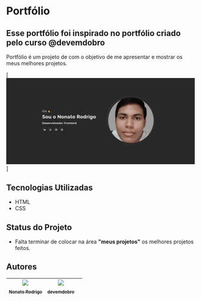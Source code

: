 # Portfólio

## Esse portfólio foi inspirado no portfólio criado pelo curso @devemdobro

Portfólio é um projeto de com o objetivo de me apresentar e mostrar os meus melhores projetos.

[<img src=./src/gif/Anima%C3%A7%C3%A3o.gif>]

## Tecnologias Utilizadas

- HTML
- CSS

## Status do Projeto

- Falta terminar de colocar na área <strong>"meus projetos"</strong> os melhores projetos feitos.

## Autores
[<img src="https://avatars.githubusercontent.com/nonato-rodrigo" width=115><br><sub>Nonato Rodrigo</sub>](https://github.com/nonatorodrigo) |  [<img src="https://avatars.githubusercontent.com/devemdobro" width=115><br><sub>devemdobro</sub>](https://github.com/devemdobro) |   |
| :---: | :---: | :---: |

